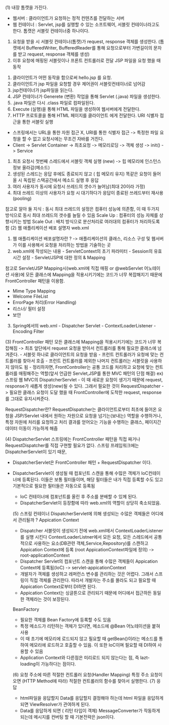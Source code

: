 
(1) 내장 톰캣을 가진다.
 - 웹서버 : 클라이언트가 요청하는 정적 컨텐츠를 전달하는 서버
 - 웹 컨테이너 : Servlet, jsp를 실행할 수 있는 소프트웨어, 서블릿 컨테이너라고도 한다.
 톰캣은 서블릿 컨테이너중 하나이다.
  1) 요청을 받을 시 서블릿 컨테이너(톰캣)가 request, response 객체를 생성한다.
  (톰캣에서 BufferedWriter, BufferedReader를 통해 요청으로부터 가변길이의 문자를 받고 request, response 객체를 생성)
  2) 이후 요청에 매핑된 서블릿이나 프론트 컨트롤러로 전달
   JSP 파일을 요청 했을 때 동작
  1. 클라이언트가 어떤 동작을 함으로써 hello.jsp 를 요청.
  2. 클라이언트가 jsp 파일을 요청할 경우 제어권이 서블릿컨테이너로 넘어감
  3. jsp컨테이너가 jsp파일을 읽는다.
  4. JSP 컨테이너가 Generete (변환) 작업을 통해 Servlet (.java) 파일을 생성한다.
  5. .java 파일은 다시 .class 파일로 컴파일된다.
  6. Execute (실행)을 통해 HTML 파일을 생성하여 웹서버에게 전달한다.
  7. HTTP 프로토콜을 통해 HTML 페이지를 클라이언트 에게 전달한다.
   URI 식별자 접근을 통한 서블릿 실행
  - 스프링에서는 URL을 통한 자원 접근 X, URI를 통한 식별자 접근 -> 특정한 파일 요청을 할 수 없고 요청시에는 무조건 자바를 거친다.
  - Client -> Servlet Container -> 최초요청 -> 메모리로딩 -> 객체 생성 -> init() -> Service

  1. 최초 요청시 첫번째 스레드에서 서블릿 객체 실행 (new) -> 힙 메모리에 인스턴스 정보 올라감(메소드)
  2. 생성된 스레드는 응답 후에도 종료되지 않고 ( 힙 메모리 유지) 똑같은 요청이 들어올 시 독립된 스택공간에서 메소드 실행 후 응답
  3. 여러 사용자가 동시에 요청시 쓰레드의 갯수가 늘어남(최대 20이라 가정)
  4. 최대 쓰레드 이상의 사용자가 요청 시 대기하다가 응답이 종료된 쓰레드부터 재사용(pooling)

   참고로 알아 둘 지식 : 동시 최대 쓰레드의 설정은 컴퓨터 성능에 의존함,
   이 때 두가지 방식으로 동시 최대 쓰레드의 갯수를 늘릴 수 있음
   Scale Up : 컴퓨터의 성능 자체를 상향시키는 방법
   Scale Out : 배치 방식으로 분산처리로 여러대의 컴퓨터가 처리하도록 함
  (2) 웹 애플리케이션 배포 설명자 web.xml
   1. 웹 애플리케이션 배포설명자란 ? -> 애플리케이션의 클래스, 리소스 구성 및 웹서버가 이를 사용해서 요청을 처리하는 방법을 기술하는 곳
   2. web.xml에 작성되는 내용
    - ServletContext의 초기 파라미터
    - Session의 유효시간 설정
    - Servlet/JSP에 대한 정의 & Mapping

   참고로 Servlet/JSP Mapping시(web.xml에 직접 매핑 or @webServlet 어노테이션 사용)에 모든 클래스에 Mapping을 적용시키기에는 코드가 너무 복잡해지기 때문에 FrontController 패턴을 이용함.

   - Mime Type Mapping
   - Welcome FileList
   - ErrorPage 처리(Error Handling)
   - 리스너/ 필터 설정
   - 보안
   3. Spring에서의 web.xml
    - Dispatcher Servlet
    - ContextLoaderListener
    - Encoding Filter

   (3) FrontController 패턴
   모든 클래스에 Mapping을 적용시키기에는 코드가 너무 복잡해짐 -> 최초 앞단에서 request 요청을 받아서 컨트롤러를 통해 필요한 클래스에 넘겨준다.
    - 서블릿 하나로 클라이언트의 요청을 받음
    - 프런트 컨트롤러가 요청에 맞는 컨트롤러를 찾아서 호출
    - 프런트 컨트롤러를 제외한 나머지 컨트롤러는 서블릿을 사용하지 않아도 됨
    - 정리하자면, FrontController는 공통 코드를 처리하고 요청에 맞는 컨트롤러를 매핑해주는 역할(앞서 언급한 Servlet,JSP를 통한 MVC 패턴의 단점 해결)
     ex) 스프링 웹 MVC의 DispatcherServlet
    - 이 때 새로운 요청이 생기기 때문에 request, response가 새롭게 생성(new)될 수 있다.
      그래서 필요한 것이 RequestDispatcher -> 필요한 클래스 요청이 도달 했을 때 FrontController에 도착한 request, response를 그대로 유지시켜준다.

RequestDispatcher란?
      RequestDispatcher는 클라이언트로부터 최초에 들어온 요청을 JSP/Servlet 내에서 원하는 자원으로 요청을 넘기는(보내는) 역할을 수행하거나,
      특정 자원에 처리를 요청하고 처리 결과를 얻어오는 기능을 수행하는 클래스, 페이지간 데이터 이동이 가능하게 해줌

(4) DispatcherServlet
스프링에는 FrontController 패턴을 직접 짜거나 RequestDispatcher를 직접 구현할 필요가 없다. 스프링 프레임워크에는 DispatcherServlet이 있기 때문,

- DispatcherServlet은 FrontController 패턴 + RequestDispatcher 이다.
- DispatcherServlet이 생성될 때 컴포넌트 스캔을 통해 수많은 객체가 IoC컨테이너에 등록된다. 이들은 보통 필터들이며, 해당 필터들은 내가 직접 등록할 수도 있고 기본적으로
필요한 필터들은 자동으로 등록됨
  - IoC 컨테이너에 컴포넌트를 올린 후 주소를 분배할 수 있께 된다.
  - DispatcherServlet이 등장함에 따라 web.xml의 역할이 상당히 축소되었음.

  (5) 스프링 컨테이너
  DispatcherServlet에 의해 생성되는 수많은 객체들은 어디에서 관리될까 ?
   Appication Context
    - Dispatcher 서블릿이 생성되기 전에 web.xml에서 ContextLoaderListener를 실행 시킨다
    ContextLoaderListner에서 모든 요청, 모든 스레드에서 공통적으로 사용하는 요소(DB관련 객체,Service,Repository)를 스캔하고 Appication Context에 등록
    (root AppicationContext파일에 정의) -> root-applicationContext
    - Dispatcher Servlet의 컴포넌트 스캔을 통해 수많은 객체들이 Appication Context에 등록됨(IoC) -> servlet-appicationContext
    - 개발자가 객체를 생성하고 레퍼런스 변수를 관리하는 것은 어렵다. 그래서 스프링이 직접 객체를 관리한다. 따라서 개발자는 주소를 몰라도 되고 필요할 때 Appication Context로부터 DI하면 된다.
    - Appication Context는 싱글톤으로 관리되기 때문에 어디에서 접근하든 동일한 객체라는 것이 보장된다.

  BeanFactory
   - 필요한 객체를 Bean Factory에 등록할 수도 있음
   - 특정 메소드가 리턴하는 객체가 있다면, 메소드에 @Bean 어노테이션을 붙혀 사용
   - 이 때 초기에 메모리에 로드되지 않고 필요할 때 getBean()이라는 메소드를 통하여 메모리에 로드하고 호출할 수 있음. 이 또한 IoC이며 필요할 때 DI하여 사용할 수 있음
   - Application Context와 다른점은 미리로드 되지 않는다는 점, 즉 lazt-loading이 가능하다는 점이다.

   (6) 요청 주소에 따른 적절한 컨트롤러 요청(Handler Mapping)
   특정 주소 요청이 오면 (HTTP Method에 따라) 적절한 컨트롤러의 함수를 찾아서 실행한다.
   (7) 응답
   - html파일을 응답할지 Data를 응답할지 결정해야 하는데 html 파일을 응답하게 되면 ViewResolver가 관여하게 된다.
   - Data를 응답하게 되면 ( 리턴 타입이 객체) MessageConverter가 작동하게 되는데 메시지를 컨버팅 할 때 기본전략은 json이다.

